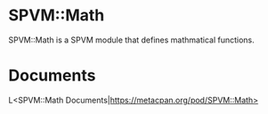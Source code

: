 # SPVM::Math

SPVM::Math is a SPVM module that defines mathmatical functions. 

# Documents

L<SPVM::Math Documents|https://metacpan.org/pod/SPVM::Math>
